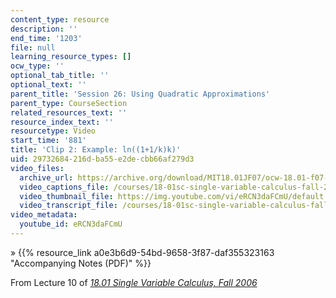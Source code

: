 ```yaml
---
content_type: resource
description: ''
end_time: '1203'
file: null
learning_resource_types: []
ocw_type: ''
optional_tab_title: ''
optional_text: ''
parent_title: 'Session 26: Using Quadratic Approximations'
parent_type: CourseSection
related_resources_text: ''
resource_index_text: ''
resourcetype: Video
start_time: '881'
title: 'Clip 2: Example: ln((1+1/k)k)'
uid: 29732684-216d-ba55-e2de-cbb66af279d3
video_files:
  archive_url: https://archive.org/download/MIT18.01JF07/ocw-18.01-f07-lec10_300k.mp4
  video_captions_file: /courses/18-01sc-single-variable-calculus-fall-2010/312eb86f77b05b9689fb389b0f44c4a1_eRCN3daFCmU.vtt
  video_thumbnail_file: https://img.youtube.com/vi/eRCN3daFCmU/default.jpg
  video_transcript_file: /courses/18-01sc-single-variable-calculus-fall-2010/e4ec1090c1ce84b0cdcc989eee0b7a4f_eRCN3daFCmU.pdf
video_metadata:
  youtube_id: eRCN3daFCmU
---
```


» {{% resource_link a0e3b6d9-54bd-9658-3f87-daf355323163 "Accompanying Notes (PDF)" %}}

From Lecture 10 of [_18.01 Single Variable Calculus, Fall 2006_](/courses/18-01-single-variable-calculus-fall-2006/video_galleries/video-lectures)


